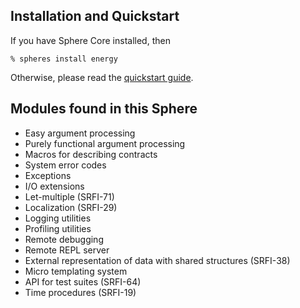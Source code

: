 ## Installation and Quickstart
If you have Sphere Core installed, then

    % spheres install energy

Otherwise, please read the [quickstart guide](http://www.schemespheres.org/guides/en/quickstart).

## Modules found in this Sphere

* Easy argument processing
* Purely functional argument processing
* Macros for describing contracts
* System error codes
* Exceptions
* I/O extensions
* Let-multiple (SRFI-71)
* Localization (SRFI-29)
* Logging utilities
* Profiling utilities
* Remote debugging
* Remote REPL server
* External representation of data with shared structures (SRFI-38)
* Micro templating system
* API for test suites (SRFI-64)
* Time procedures (SRFI-19)

